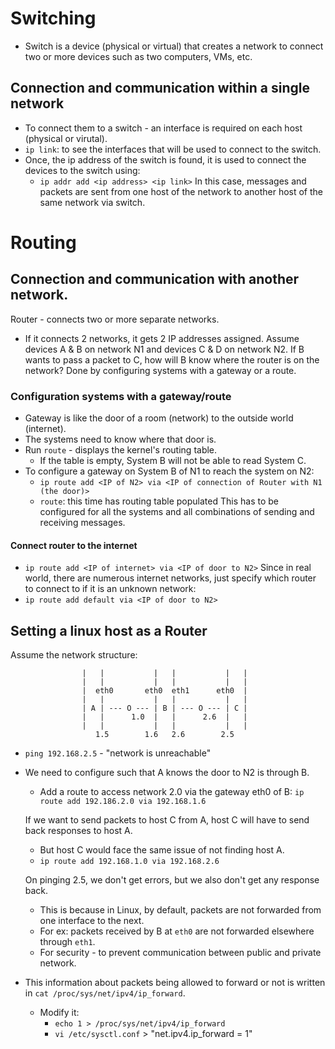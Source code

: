 # Switching
- Switch is a device (physical or virtual) that creates a network to connect two or more devices such as two computers, VMs, etc.

## Connection and communication within a single network
- To connect them to a switch - an interface is required on each host (physical or virutal).
- `ip link`: to see the interfaces that will be used to connect to the switch.
- Once, the ip address of the switch is found, it is used to connect the devices to the switch using:
    - `ip addr add <ip address> <ip link>`
In this case, messages and packets are sent from one host of the network to another host of the same network via switch.

# Routing
## Connection and communication with another network.
Router - connects two or more separate networks.
- If it connects 2 networks, it gets 2 IP addresses assigned.
Assume devices A & B on network N1 and devices C & D on network N2. If B wants to pass a packet to C, how will B know where the router is on the network?
<t/>Done by configuring systems with a gateway or a route.

### Configuration systems with a gateway/route
- Gateway is like the door of a room (network) to the outside world (internet).
- The systems need to know where that door is.
- Run `route` - displays the kernel's routing table.
    - If the table is empty, System B will not be able to read System C.
- To configure a gateway on System B of N1 to reach the system on N2:
    - `ip route add <IP of N2> via <IP of connection of Router with N1 (the door)>`
    - `route`: this time has routing table populated
This has to be configured for all the systems and all combinations of sending and receiving messages.

#### Connect router to the internet
- `ip route add <IP of internet> via <IP of door to N2>`
Since in real world, there are numerous internet networks, just specify which router to connect to if it is an unknown network:
- `ip route add default via <IP of door to N2>`

## Setting a linux host as a Router
Assume the network structure:

                    |   |           |   |           |   |   
                    |   |           |   |           |   |
                    |  eth0       eth0  eth1      eth0  |
                    |   |           |   |           |   |
                    | A | --- O --- | B | --- O --- | C |
                    |   |      1.0  |   |      2.6  |   |
                    |   |           |   |           |   |
                       1.5        1.6   2.6        2.5     

- `ping 192.168.2.5` - "network is unreachable"
- We need to configure such that A knows the door to N2 is through B.
    - Add a route to access network 2.0 via the gateway eth0 of B: `ip route add 192.186.2.0 via 192.168.1.6` 
    
    If we want to send packets to host C from A, host C will have to send back responses to host A.
    - But host C would face the same issue of not finding host A.
    - `ip route add 192.168.1.0 via 192.168.2.6`

    On pinging 2.5, we don't get errors, but we also don't get any response back.
    - This is because in Linux, by default, packets are not forwarded from one interface to the next.
    - For ex: packets received by B at `eth0` are not forwarded elsewhere through `eth1`.
    - For security - to prevent communication between public and private network.

- This information about packets being allowed to forward or not is written in `cat /proc/sys/net/ipv4/ip_forward`.
    - Modify it:
        - `echo 1 > /proc/sys/net/ipv4/ip_forward`
        - `vi /etc/sysctl.conf` > "net.ipv4.ip_forward = 1"
